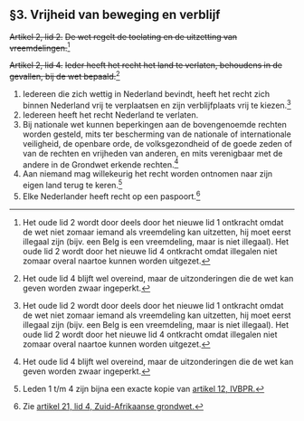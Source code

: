 ## §3. Vrijheid van beweging en verblijf
~~Artikel 2, lid 2.~~
~~De wet regelt de toelating en de uitzetting van vreemdelingen.~~[^1]

~~Artikel 2, lid 4.~~
~~Ieder heeft het recht het land te verlaten, behoudens in de gevallen, bij de wet bepaald.~~[^2]

1. Iedereen die zich wettig in Nederland bevindt, heeft het recht zich binnen Nederland vrij te verplaatsen en zijn verblijfplaats vrij te kiezen.[^1]
2. Iedereen heeft het recht Nederland te verlaten.
3. Bij nationale wet kunnen beperkingen aan de bovengenoemde rechten worden gesteld, mits ter bescherming van de nationale of internationale veiligheid, de openbare orde, de volksgezondheid of de goede zeden of van de rechten en vrijheden van anderen, en mits verenigbaar met de andere in de Grondwet erkende rechten.[^2]
4. Aan niemand mag willekeurig het recht worden ontnomen naar zijn eigen land terug te keren.[^3]
5. Elke Nederlander heeft recht op een paspoort.[^4]

[^1]: Het oude lid 2 wordt door deels door het nieuwe lid 1 ontkracht omdat de wet niet zomaar iemand als vreemdeling kan uitzetten, hij moet eerst illegaal zijn (bijv. een Belg is een vreemdeling, maar is niet illegaal). Het oude lid 2 wordt door het nieuwe lid 4 ontkracht omdat illegalen niet zomaar overal naartoe kunnen worden uitgezet.
[^2]: Het oude lid 4 blijft wel overeind, maar de uitzonderingen die de wet kan geven worden zwaar ingeperkt.
[^3]: Leden 1 t/m 4 zijn bijna een exacte kopie van [artikel 12, IVBPR.](https://wetten.overheid.nl/BWBV0001017/1979-03-11#Verdrag_2_Verdragtekst_1_DeelIII_Artikel12)
[^4]: Zie [artikel 21, lid 4, Zuid-Afrikaanse grondwet.](https://www.justice.gov.za/constitution/chp02.html)
